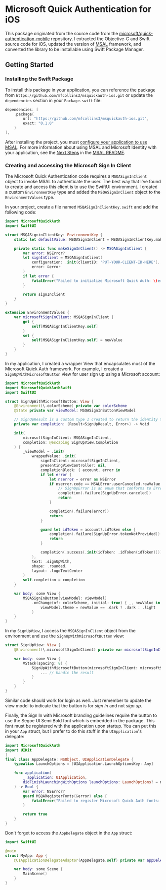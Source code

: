 # Microsoft Quick Authentication for iOS

This package originated from the source code from the [microsoft/quick-authentication-mobile](https://github.com/microsoft/quick-authentication-mobile) repository. I extracted the Objective-C and Swift source code for iOS, updated the version of [MSAL](https://github.com/AzureAD/microsoft-authentication-library-for-objc) framework, and converted the library to be installable using Swift Package Manager.

## Getting Started

### Installing the Swift Package

To install this package in your application, you can reference the package from `https://github.com/mfcollins3/msquickauth-ios.git` or update the `dependencies` section in your `Package.swift` file:

```swift
dependencies: [
    .package(
        url: "https://github.com/mfcollins3/msquickauth-ios.git", 
        exact: "0.1.0"
    )
],
```

After installing the project, you must [configure your application to use MSAL](https://learn.microsoft.com/en-us/entra/msal/objc/install-and-configure-msal#configuring-your-project-to-use-msal). For more information about using MSAL and Microsoft Identity with your application, see the [Next Steps](https://learn.microsoft.com/en-us/entra/msal/objc/install-and-configure-msal#configuring-your-project-to-use-msal) in the [MSAL README](https://github.com/AzureAD/microsoft-authentication-library-for-objc/blob/dev/README.md).

### Creating and accessing the Microsoft Sign In Client

The Microsoft Quick Authentication code requires a `MSQASignInClient` object to invoke MSAL to authenticate the user. The best way that I've found to create and access this client is to use the SwiftUI environment. I created a custom `EnvironmentKey` type and added the `MSQASignInClient` object to the `EnvironmentValues` type.

In your project, create a file named `MSQASignInClientKey.swift` and add the following code:

```swift
import MicrosoftQuickAuth
import SwiftUI

struct MSQASigninClientKey: EnvironmentKey {
    static let defaultValue: MSQASignInClient = MSQASignInClientKey.makeSignInClient()

    private static func makeSignInClient() -> MSQASignInClient {
        var error: NSError?
        let signInClient = MSQASignInClient(
            configuration: .init(clientID: "PUT-YOUR-CLIENT-ID-HERE"),
            error: &error
        )
        if let error {
            fatalError("Failed to initialize Microsoft Quick Auth: \(error.localizedDescription)")
        }

        return signInClient
    }
}

extension EnvironmentValues {
    var microsoftSignInClient: MSQASignInClient {
        get {
            self[MSQASignInClientKey.self]
        }
        set {
            self[MSQASignInClientKey.self] = newValue
        }
    }
}
```

In my application, I created a wrapper View that encapsulates most of the Microsoft Quick Auth framework. For example, I created a `SignUpWithMicrosoftButton` view for user sign up using a Microsoft account:

```swift
import MicrosoftQuickAuth
import MicrosoftQuickAuthSwift
import SwiftUI

struct SignUpWithMicrosoftButton: View {
    @Environment(\.colorScheme) private var colorScheme
    @State private var viewModel: MSQASignInButtonViewModel

    // SignUpResult is a custom type I created to return the identity token.
    private var completion: (Result<SignUpResult, Error>) -> Void

    init(
        microsoftSignInClient: MSQASignInClient,
        completion: @escaping SignUpView.Completion
    ) {
        _viewModel = .init(
            wrappedValue: .init(
                signInClient: microsoftSignInClient,
                presentingViewController: nil,
                completionBlock: { account, error in
                if let error {
                    let nserror = error as NSError
                    if nserror.code == MSALError.userCanceled.rawValue {
                        // SignUpError is an enum that conforms to Error
                        completion(.failure(SignUpError.canceled))
                        return
                    }

                    completion(.failure(error))
                    return
                }

                guard let idToken = account?.idToken else {
                    completion(.failure(SignUpError.tokenNotProvided))
                    return
                }

                completion(.success(.init(idToken: .idToken(idToken))))
            ),
            text: .signUpWith,
            shape: .rounded,
            layout: .logoTextCenter
        )
        self.completion = completion
    }

    var body: some View {
        MSQASignInButton(viewModel: viewModel)
            .onChange(of: colorScheme, initial: true) { _, newValue in
                viewModel.theme = newValue == .dark ? .dark : .light
            }
    }
}
```

In my `SignUpView`, I access the `MSQASignInClient` object from the environment and use the `SignUpWithMicrosoftButton` view:

```swift
struct SignUpView: View {
    @Environment(\.microsoftSignInClient) private var microsoftSignInClient

    var body: some View {
        VStack(spacing: 8) {
            SignUpWithMicrosoftButton(microsoftSignInClient: microsoftSignInClient) {
                ... // handle the result
            }
        }
    }
}
```

Similar code should work for login as well. Just remember to update the view model to indicate that the button is for _sign in_ and not _sign up_.

Finally, the Sign In with Microsoft branding guidelines require the button to use the Segoe UI Semi Bold font which is embedded in the package. This font must be registered with the application upon startup. You can put this in your `App` struct, but I prefer to do this stuff in the `UIApplication`'s delegate:

```swift
import MicrosoftQuickAuth
import UIKit
]
final class AppDelegate: NSObject, UIApplicationDelegate {
    typealias LaunchOptions = [UIApplication.LaunchOptionsKey: Any]

    func application(
        _ application: UIApplication,
        didFinishLaunchingWithOptions launchOptions: LaunchOptions? = nil
    ) -> Bool {
        var error: NSError?
        guard MSQARegisterFonts(&error) else {
            fatalError("Failed to register Microsoft Quick Auth fonts: \(error?.localizedDescription ?? "unknown error")")
        }

        return true
    }
}
```

Don't forget to access the `AppDelegate` object in the `App` struct:

```swift
import SwiftUI

@main
struct MyApp: App {
    @UIApplicationDelegateAdaptor(AppDelegate.self) private var appDelegate

    var body: some Scene {
        MainScene()
    }
}
```
